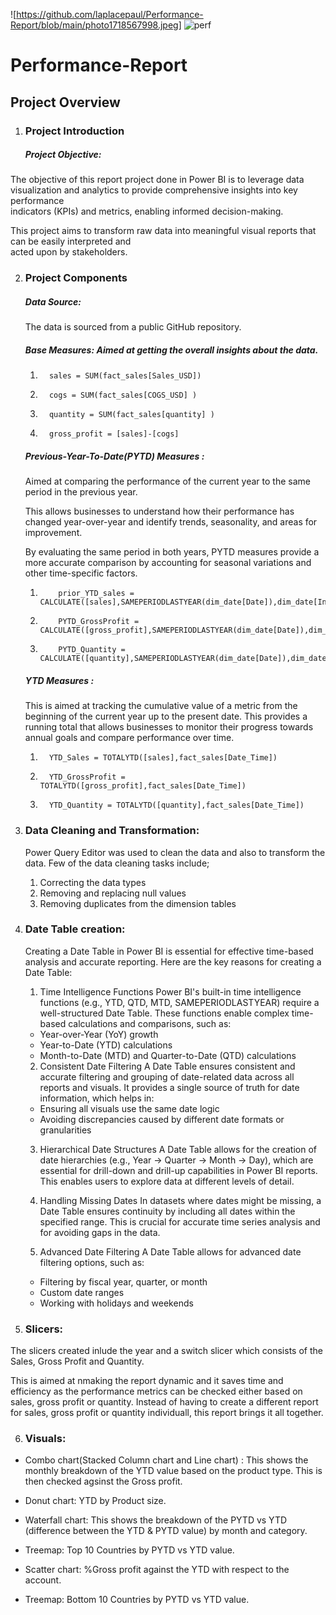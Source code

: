 ![https://github.com/laplacepaul/Performance-Report/blob/main/photo1718567998.jpeg]
![perf](http://url/to/img.png)


# Performance-Report
## Project Overview

1.  ### Project Introduction
      ##### Project Objective:
  The objective of this report project done in Power BI is to leverage data visualization and analytics to provide comprehensive insights into key performance     
  indicators (KPIs) and metrics, enabling informed decision-making. 
  
  This project aims to transform raw data into meaningful visual reports that can be easily interpreted and   
  acted upon by stakeholders.


2.  ### Project Components
     ##### Data Source:
    The data is sourced from a public GitHub repository.

     ##### Base Measures: Aimed at getting the overall insights about the data.
    1.       sales = SUM(fact_sales[Sales_USD])
    2.       cogs = SUM(fact_sales[COGS_USD] )
    3.       quantity = SUM(fact_sales[quantity] )
    4.       gross_profit = [sales]-[cogs] 

    ##### Previous-Year-To-Date(PYTD) Measures :

    Aimed at comparing the performance of the current year to the same period in the previous year.

    This allows businesses to understand how their performance has changed year-over-year and identify trends, seasonality, and areas for improvement.

    By evaluating the same period in both years, PYTD measures provide a more accurate comparison by accounting for seasonal variations and other time-specific factors.
    
     1.         prior_YTD_sales = CALCULATE([sales],SAMEPERIODLASTYEAR(dim_date[Date]),dim_date[Inpast]=True)
     2.         PYTD_GrossProfit = CALCULATE([gross_profit],SAMEPERIODLASTYEAR(dim_date[Date]),dim_date[Inpast]=True)
     3.         PYTD_Quantity = CALCULATE([quantity],SAMEPERIODLASTYEAR(dim_date[Date]),dim_date[Inpast]=True)

       ##### YTD Measures :
    This is aimed at tracking the cumulative value of a metric from the beginning of the current year up to the present date.
    This provides a running total that allows businesses to monitor their progress towards annual goals and compare performance over time.
      1.       YTD_Sales = TOTALYTD([sales],fact_sales[Date_Time])
      2.       YTD_GrossProfit = TOTALYTD([gross_profit],fact_sales[Date_Time])  
      3.       YTD_Quantity = TOTALYTD([quantity],fact_sales[Date_Time])
  
3. ### Data Cleaning and Transformation:
   Power Query Editor was used to clean the data and also to transform the data. Few of the data cleaning tasks include;
   
    1. Correcting the data types
    2. Removing and replacing null values
    3. Removing duplicates from the dimension tables

4. ### Date Table creation:

   Creating a Date Table in Power BI is essential for effective time-based analysis and accurate reporting. Here are the key reasons for creating a Date Table:

      1. Time Intelligence Functions
Power BI's built-in time intelligence functions (e.g., YTD, QTD, MTD, SAMEPERIODLASTYEAR) require a well-structured Date Table. These functions enable complex time-based calculations and comparisons, such as:

      - Year-over-Year (YoY) growth
      - Year-to-Date (YTD) calculations
      - Month-to-Date (MTD) and Quarter-to-Date (QTD) calculations
      2. Consistent Date Filtering
A Date Table ensures consistent and accurate filtering and grouping of date-related data across all reports and visuals. It provides a single source of truth for date information, which helps in:
      - Ensuring all visuals use the same date logic
      - Avoiding discrepancies caused by different date formats or granularities
      3. Hierarchical Date Structures
A Date Table allows for the creation of date hierarchies (e.g., Year -> Quarter -> Month -> Day), which are essential for drill-down and drill-up capabilities in Power BI reports. This enables users to explore data at different levels of detail.

      4. Handling Missing Dates
In datasets where dates might be missing, a Date Table ensures continuity by including all dates within the specified range. This is crucial for accurate time series analysis and for avoiding gaps in the data.

      5. Advanced Date Filtering
A Date Table allows for advanced date filtering options, such as:

      - Filtering by fiscal year, quarter, or month
      - Custom date ranges
      - Working with holidays and weekends

5.  ### Slicers:
The slicers created inlude the year and a switch slicer which consists of the Sales, Gross Profit and Quantity.

This is aimed at nmaking the report dynamic and it saves time and efficiency as the performance metrics can be checked either based on sales, gross profit or quantity.
Instead of having to create a different report for sales, gross profit or quantity individuall, this report brings it all together.

6.  ### Visuals:
- Combo chart(Stacked Column chart and Line chart) : This shows the monthly breakdown of the YTD value based on the product type.
  This is then checked agsinst the Gross profit.
    
- Donut chart: YTD by Product size.
   
 - Waterfall chart: This shows the breakdown of the PYTD vs YTD (difference between the YTD & PYTD value) by month and category.
    
- Treemap: Top 10 Countries by PYTD vs YTD value.
     
- Scatter chart: %Gross profit against the YTD with respect to the account.
    
- Treemap: Bottom 10 Countries by PYTD vs YTD value.
   
  


    








   
      
  
